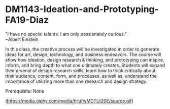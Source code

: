 # DM1143-Ideation-and-Prototyping-FA19-Diaz


"I have no special talents. I am only passionately curious."   
 ~Albert Einstein

In this class, the creative process will be investigated in order to generate ideas for art, design, technology, and business endeavors. The course will show how ideation, design research & thinking, and prototyping can inspire, inform, and bring depth to what one ultimately creates. Students will expand their arsenal of design research skills, learn how to think critically about their audience, content, form, and processes, as well as, understand the importance of utilizing more than one research and design strategy.

Prerequisite: None

(https://media.giphy.com/media/tHufwMDTUi20E/source.gif)
